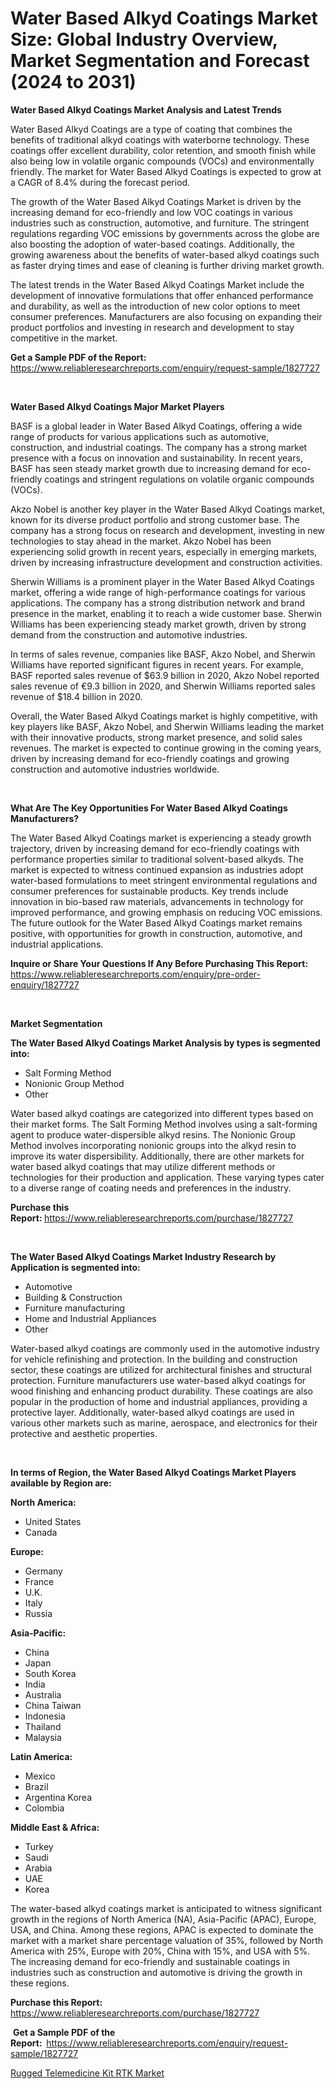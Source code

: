 <p><h1>Water Based Alkyd Coatings Market Size: Global Industry Overview, Market Segmentation and Forecast (2024 to 2031)</h1></p><p><strong>Water Based Alkyd Coatings Market Analysis and Latest Trends</strong></p>
<p><p>Water Based Alkyd Coatings are a type of coating that combines the benefits of traditional alkyd coatings with waterborne technology. These coatings offer excellent durability, color retention, and smooth finish while also being low in volatile organic compounds (VOCs) and environmentally friendly. The market for Water Based Alkyd Coatings is expected to grow at a CAGR of 8.4% during the forecast period.</p><p>The growth of the Water Based Alkyd Coatings Market is driven by the increasing demand for eco-friendly and low VOC coatings in various industries such as construction, automotive, and furniture. The stringent regulations regarding VOC emissions by governments across the globe are also boosting the adoption of water-based coatings. Additionally, the growing awareness about the benefits of water-based alkyd coatings such as faster drying times and ease of cleaning is further driving market growth.</p><p>The latest trends in the Water Based Alkyd Coatings Market include the development of innovative formulations that offer enhanced performance and durability, as well as the introduction of new color options to meet consumer preferences. Manufacturers are also focusing on expanding their product portfolios and investing in research and development to stay competitive in the market.</p></p>
<p><strong>Get a Sample PDF of the Report:&nbsp;</strong> <a href="https://www.reliableresearchreports.com/enquiry/request-sample/1827727">https://www.reliableresearchreports.com/enquiry/request-sample/1827727</a></p>
<p>&nbsp;</p>
<p><strong>Water Based Alkyd Coatings Major Market Players</strong></p>
<p><p>BASF is a global leader in Water Based Alkyd Coatings, offering a wide range of products for various applications such as automotive, construction, and industrial coatings. The company has a strong market presence with a focus on innovation and sustainability. In recent years, BASF has seen steady market growth due to increasing demand for eco-friendly coatings and stringent regulations on volatile organic compounds (VOCs).</p><p>Akzo Nobel is another key player in the Water Based Alkyd Coatings market, known for its diverse product portfolio and strong customer base. The company has a strong focus on research and development, investing in new technologies to stay ahead in the market. Akzo Nobel has been experiencing solid growth in recent years, especially in emerging markets, driven by increasing infrastructure development and construction activities.</p><p>Sherwin Williams is a prominent player in the Water Based Alkyd Coatings market, offering a wide range of high-performance coatings for various applications. The company has a strong distribution network and brand presence in the market, enabling it to reach a wide customer base. Sherwin Williams has been experiencing steady market growth, driven by strong demand from the construction and automotive industries.</p><p>In terms of sales revenue, companies like BASF, Akzo Nobel, and Sherwin Williams have reported significant figures in recent years. For example, BASF reported sales revenue of $63.9 billion in 2020, Akzo Nobel reported sales revenue of €9.3 billion in 2020, and Sherwin Williams reported sales revenue of $18.4 billion in 2020.</p><p>Overall, the Water Based Alkyd Coatings market is highly competitive, with key players like BASF, Akzo Nobel, and Sherwin Williams leading the market with their innovative products, strong market presence, and solid sales revenues. The market is expected to continue growing in the coming years, driven by increasing demand for eco-friendly coatings and growing construction and automotive industries worldwide.</p></p>
<p>&nbsp;</p>
<p><strong>What Are The Key Opportunities For Water Based Alkyd Coatings Manufacturers?</strong></p>
<p><p>The Water Based Alkyd Coatings market is experiencing a steady growth trajectory, driven by increasing demand for eco-friendly coatings with performance properties similar to traditional solvent-based alkyds. The market is expected to witness continued expansion as industries adopt water-based formulations to meet stringent environmental regulations and consumer preferences for sustainable products. Key trends include innovation in bio-based raw materials, advancements in technology for improved performance, and growing emphasis on reducing VOC emissions. The future outlook for the Water Based Alkyd Coatings market remains positive, with opportunities for growth in construction, automotive, and industrial applications.</p></p>
<p><strong>Inquire or Share Your Questions If Any Before Purchasing This Report:</strong> <a href="https://www.reliableresearchreports.com/enquiry/pre-order-enquiry/1827727">https://www.reliableresearchreports.com/enquiry/pre-order-enquiry/1827727</a></p>
<p>&nbsp;</p>
<p><strong>Market Segmentation</strong></p>
<p><strong>The Water Based Alkyd Coatings Market Analysis by types is segmented into:</strong></p>
<p><ul><li>Salt Forming Method</li><li>Nonionic Group Method</li><li>Other</li></ul></p>
<p><p>Water based alkyd coatings are categorized into different types based on their market forms. The Salt Forming Method involves using a salt-forming agent to produce water-dispersible alkyd resins. The Nonionic Group Method involves incorporating nonionic groups into the alkyd resin to improve its water dispersibility. Additionally, there are other markets for water based alkyd coatings that may utilize different methods or technologies for their production and application. These varying types cater to a diverse range of coating needs and preferences in the industry.</p></p>
<p><strong>Purchase this Report:&nbsp;</strong><a href="https://www.reliableresearchreports.com/purchase/1827727">https://www.reliableresearchreports.com/purchase/1827727</a></p>
<p>&nbsp;</p>
<p><strong>The Water Based Alkyd Coatings Market Industry Research by Application is segmented into:</strong></p>
<p><ul><li>Automotive</li><li>Building & Construction</li><li>Furniture manufacturing</li><li>Home and Industrial Appliances</li><li>Other</li></ul></p>
<p><p>Water-based alkyd coatings are commonly used in the automotive industry for vehicle refinishing and protection. In the building and construction sector, these coatings are utilized for architectural finishes and structural protection. Furniture manufacturers use water-based alkyd coatings for wood finishing and enhancing product durability. These coatings are also popular in the production of home and industrial appliances, providing a protective layer. Additionally, water-based alkyd coatings are used in various other markets such as marine, aerospace, and electronics for their protective and aesthetic properties.</p></p>
<p>&nbsp;</p>
<p><strong>In terms of Region, the Water Based Alkyd Coatings Market Players available by Region are:</strong></p>
<p>
    <p> <strong> North America: </strong>
        <ul>
            <li>United States</li>
            <li>Canada</li>
        </ul>
        </p> 
    <p> <strong> Europe: </strong>
        <ul>
            <li>Germany</li>
            <li>France</li>
            <li>U.K.</li>
            <li>Italy</li>
            <li>Russia</li>
        </ul>
        </p> 
    <p> <strong> Asia-Pacific: </strong>
        <ul>
            <li>China</li>
            <li>Japan</li>
            <li>South Korea</li>
            <li>India</li>
            <li>Australia</li>
            <li>China Taiwan</li>
            <li>Indonesia</li>
            <li>Thailand</li>
            <li>Malaysia</li>
        </ul>
        </p> 
    <p> <strong> Latin America: </strong>
        <ul>
            <li>Mexico</li>
            <li>Brazil</li>
            <li>Argentina Korea</li>
            <li>Colombia</li>
        </ul>
        </p> 
    <p> <strong> Middle East & Africa: </strong>
        <ul>
            <li>Turkey</li>
            <li>Saudi</li>
            <li>Arabia</li>
            <li>UAE</li>
            <li>Korea</li>
        </ul>
    </p>
    </p>
<p><p>The water-based alkyd coatings market is anticipated to witness significant growth in the regions of North America (NA), Asia-Pacific (APAC), Europe, USA, and China. Among these regions, APAC is expected to dominate the market with a market share percentage valuation of 35%, followed by North America with 25%, Europe with 20%, China with 15%, and USA with 5%. The increasing demand for eco-friendly and sustainable coatings in industries such as construction and automotive is driving the growth in these regions.</p></p>
<p><strong>Purchase this Report: </strong><a href="https://www.reliableresearchreports.com/purchase/1827727">https://www.reliableresearchreports.com/purchase/1827727</a></p>
<p>&nbsp;<strong>Get a Sample PDF of the Report:&nbsp;&nbsp;</strong><a href="https://www.reliableresearchreports.com/enquiry/request-sample/1827727">https://www.reliableresearchreports.com/enquiry/request-sample/1827727</a></p>
<p><strong></strong></p>
<p><p><a href="https://chivalrous-flock-a86.notion.site/Rugged-Telemedicine-Kit-RTK-Market-Dynamics-2024-2031-Also-about-Its-Market-Trends-Projections-an-2e9f5bc06caa4ac8a0ed726e01460cdb">Rugged Telemedicine Kit RTK Market</a></p></p>